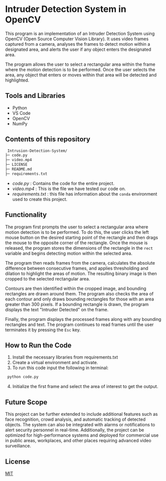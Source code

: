 
# Intruder Detection System in OpenCV

This program is an implementation of an Intruder Detection System using OpenCV (Open Source Computer Vision Library). It uses video frames captured from a camera, analyses the frames to detect motion within a designated area, and alerts the user if any object enters the designated area.

The program allows the user to select a rectangular area within the frame where the motion detection is to be performed. Once the user selects the area, any object that enters or moves within that area will be detected and highlighted.



## Tools and Libraries

- Python
- VS Code
- OpenCV
- NumPy


## Contents of this repository
```bash
 Intrusion-Detection-System/
├─ code.py
├─ video.mp4
├─ LICENSE
├─ README.md
├─ requirements.txt
```
- *code.py* : Contains the code for the entire project.
- *video.mp4* : This is the file we have tested our code on.
- *requirements.txt* : this file has information about the `conda` environment used to create this project.


## Functionality

The program first prompts the user to select a rectangular area where motion detection is to be performed. To do this, the user clicks the left mouse button on the desired starting point of the rectangle and then drags the mouse to the opposite corner of the rectangle. Once the mouse is released, the program stores the dimensions of the rectangle in the `rect` variable and begins detecting motion within the selected area.

The program then reads frames from the camera, calculates the absolute difference between consecutive frames, and applies thresholding and dilation to highlight the areas of motion. The resulting binary image is then cropped to the selected rectangular area.

Contours are then identified within the cropped image, and bounding rectangles are drawn around them. The program also checks the area of each contour and only draws bounding rectangles for those with an area greater than 300 pixels. If a bounding rectangle is drawn, the program displays the text "Intruder Detected" on the frame.

Finally, the program displays the processed frames along with any bounding rectangles and text. The program continues to read frames until the user terminates it by pressing the `Esc` key.


## How to Run the Code

1) Install the necessary libraries from requirements.txt
2) Create a virtual environment and activate.
3) To run this code input the following in terminal:

```bash
 python code.py
```
4) Initialize the first frame and select the area of interest to get the output.


## Future Scope

This project can be further extended to include additional features such as face recognition, crowd analysis, and automatic tracking of detected objects. The system can also be integrated with alarms or notifications to alert security personnel in real-time. Additionally, the project can be optimized for high-performance systems and deployed for commercial use in public areas, workplaces, and other places requiring advanced video surveillance.


## License

[MIT](https://choosealicense.com/licenses/mit/)
